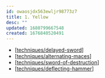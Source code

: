 ```yaml
---
id: owaosjdx563ewljr98773z7
title: 1. Yellow
desc: ""
updated: 1680799667548
created: 1676840520491
---
```


- [[techniques/delayed-sword]]
- [[techniques/alternating-maces]]
- [[techniques/sword-of-destruction]]
- [[techniques/deflecting-hammer]]

[//begin]: # "Autogenerated link references for markdown compatibility"
[techniques/delayed-sword]: ../techniques/delayed-sword.md "Delayed Sword"
[techniques/alternating-maces]: ../techniques/alternating-maces.md "Alternating Maces"
[techniques/sword-of-destruction]: ../techniques/sword-of-destruction.md "Sword of Destruction"
[techniques/deflecting-hammer]: ../techniques/deflecting-hammer.md "Deflecting Hammer"
[//end]: # "Autogenerated link references"
